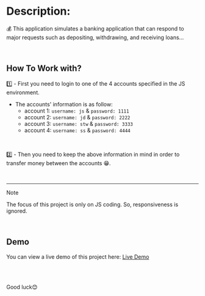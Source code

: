 # Description:
💰 This application simulates a banking application that can respond to major requests such as depositing, withdrawing, and receiving loans...

<br/>

## How To Work with?
1️⃣ - First you need to login to one of the 4 accounts specified in the JS environment. 
- The accounts' information is as follow:
   - account 1: `username: js` & `password: 1111`
   - account 2: `username: jd` & `password: 2222`
   - account 3: `username: stw` & `password: 3333`
   - account 4: `username: ss` & `password: 4444`

<br/>

2️⃣ - Then you need to keep the above information in mind in order to transfer money between the accounts 😁.

<br/>

___

> [!NOTE]
> The focus of this project is only on JS coding. So, responsiveness is ignored.

<br/>

## Demo
You can view a live demo of this project here: [Live Demo](https://mrtza-javidi.github.io/bankist-app/)

<br/>
<br/>

Good luck😊
